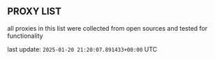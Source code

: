 ## PROXY LIST

all proxies in this list were collected from open sources and tested for functionality

last update: `2025-01-20 21:20:07.891433+00:00` UTC